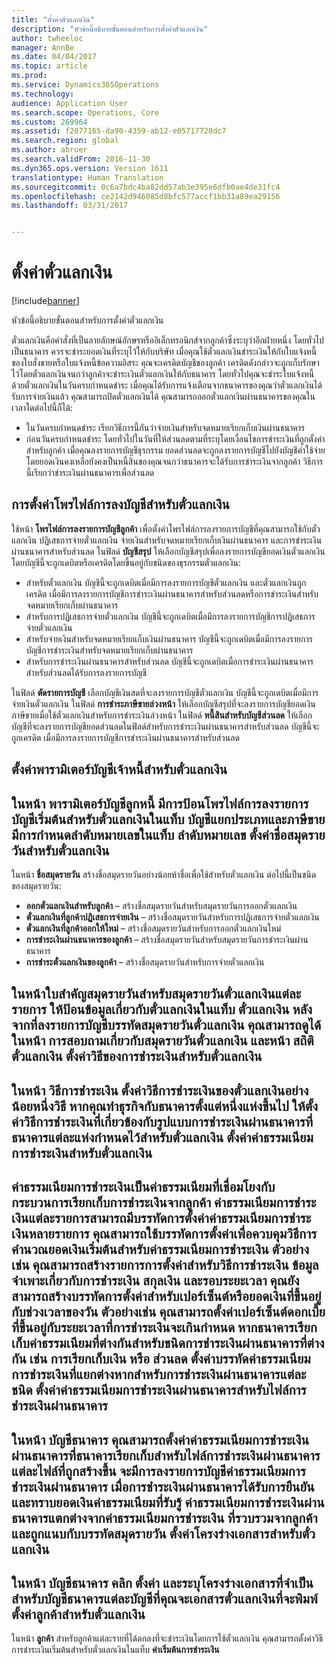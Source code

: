 ```yaml
---
title: "ตั้งค่าตั๋วแลกเงิน"
description: "หัวข้อนี้อธิบายขั้นตอนสำหรับการตั้งค่าตั๋วแลกเงิน"
author: twheeloc
manager: AnnBe
ms.date: 04/04/2017
ms.topic: article
ms.prod: 
ms.service: Dynamics365Operations
ms.technology: 
audience: Application User
ms.search.scope: Operations, Core
ms.custom: 269964
ms.assetid: f2077165-da90-4359-ab12-e05717728dc7
ms.search.region: global
ms.author: abruer
ms.search.validFrom: 2016-11-30
ms.dyn365.ops.version: Version 1611
translationtype: Human Translation
ms.sourcegitcommit: 0c6a7bdc4ba82dd57ab3e395e6dfb0ae4de31fc4
ms.openlocfilehash: ce2142d946085d8bfc577accf1bb31a89ea29156
ms.lasthandoff: 03/31/2017


---
```


# <a name="set-up-bills-of-exchange"></a>ตั้งค่าตั๋วแลกเงิน

[!include[banner](../includes/banner.md)]


หัวข้อนี้อธิบายขั้นตอนสำหรับการตั้งค่าตั๋วแลกเงิน

ตั๋วแลกเงินคือคำสั่งที่เป็นลายลักษณ์อักษรหรืออิเล็กทรอนิกส์จากลูกค้าซึ่งระบุว่าอีกฝ่ายหนึ่ง โดยทั่วไปเป็นธนาคาร ควรจะชำระยอดเงินที่ระบุไว้ให้กับบริษัท เมื่อคุณใช้ตั๋วแลกเงินชำระเงินให้กับใบแจ้งหนี้ของใบสั่งขายหรือใบแจ้งหนี้ข้อความอิสระ คุณจะเครดิตบัญชีของลูกค้า  เครดิตดังกล่าวจะถูกเก็บรักษาไว้โดยตั๋วแลกเงินจนกว่าลูกค้าจะชำระเงินตั๋วแลกเงินให้กับธนาคาร  โดยทั่วไปคุณจะชำระใบแจ้งหนี้ด้วยตั๋วแลกเงินในวันครบกำหนดชำระ  เมื่อคุณได้รับการแจ้งเตือนจากธนาคารของคุณว่าตั๋วแลกเงินได้รับการจ่ายเงินแล้ว คุณสามารถปิดตั๋วแลกเงินได้ คุณสามารถออกตั๋วแลกเงินผ่านธนาคารของคุณในเวลาใดต่อไปนี้ก็ได้:

-   ในวันครบกำหนดชำระ เรียกวิธีการนี้กันว่าจ่ายเงินสำหรับจดหมายเรียกเก็บเงินผ่านธนาคาร
-   ก่อนวันครบกำหนดชำระ โดยทั่วไปในวันที่ให้ส่วนลดตามที่ระบุโดยเงื่อนไขการชำระเงินที่ถูกตั้งค่าสำหรับลูกค้า  เมื่อคุณลงรายการบัญชีธุรกรรม ยอดส่วนลดจะถูกลงรายการบัญชีไปยังบัญชีค่าใช้จ่าย  โดยยอดเงินคงเหลือยังคงเป็นหนี้สินของคุณจนกว่าธนาคารจะได้รับการชำระเงินจากลูกค้า  วิธีการนี้เรียกว่าชำระเงินผ่านธนาคารเพื่อส่วนลด

## <a name="set-up-posting-profiles-for-bills-of-exchange"></a>การตั้งค่าโพรไฟล์การลงบัญชีสำหรับตั๋วแลกเงิน
ใช้หน้า **โพรไฟล์การลงรายการบัญชีลูกค้า** เพื่อตั้งค่าโพรไฟล์การลงรายการบัญชีที่คุณสามารถใช้กับตั๋วแลกเงิน ปฏิเสธการจ่ายตั๋วแลกเงิน จ่ายเงินสำหรับจดหมายเรียกเก็บเงินผ่านธนาคาร และการชำระเงินผ่านธนาคารสำหรับส่วนลด ในฟิลด์ **บัญชีสรุป** ให้เลือกบัญชีสรุปเพื่อลงรายการบัญชียอดเงินตั๋วแลกเงิน โดยบัญชีนี้จะถูกเดบิตหรือเครดิตโดยขึ้นอยู่กับชนิดของธุรกรรมตั๋วแลกเงิน:
-   สำหรับตั๋วแลกเงิน บัญชีนี้จะถูกเดบิตเมื่อมีการลงรายการบัญชีตั๋วแลกเงิน และตั๋วแลกเงินถูกเครดิต เมื่อมีการลงรายการบัญชีการชำระเงินผ่านธนาคารสำหรับส่วนลดหรือการชำระเงินสำหรับจดหมายเรียกเก็บผ่านธนาคาร
-   สำหรับการปฏิเสธการจ่ายตั๋วแลกเงิน บัญชีนี้จะถูกเดบิตเมื่อมีการลงรายการบัญชีการปฏิเสธการจ่ายตั๋วแลกเงิน
-   สำหรับจ่ายเงินสำหรับจดหมายเรียกเก็บเงินผ่านธนาคาร บัญชีนี้จะถูกเดบิตเมื่อมีการลงรายการบัญชีการชำระเงินสำหรับจดหมายเรียกเก็บผ่านธนาคาร
-   สำหรับการชำระเงินผ่านธนาคารสำหรับส่วนลด บัญชีนี้จะถูกเดบิตเมื่อการชำระเงินผ่านธนาคารสำหรับส่วนลดได้รับการลงรายการบัญชี

ในฟิลด์ **ตัดรายการบัญชี** เลือกบัญชีเงินสดที่จะลงรายการบัญชีตั๋วแลกเงิน บัญชีนี้จะถูกเดบิตเมื่อมีการจ่ายเงินตั๋วแลกเงิน ในฟิลด์ **การชำระภาษีขายล่วงหน้า** ให้เลือกบัญชีสรุปที่จะลงรายการบัญชียอดเงินภาษีขายเมื่อใช้ตั๋วแลกเงินสำหรับการชำระเงินล่วงหน้า ในฟิลด์ **หนี้สินสำหรับบัญชีส่วนลด** ให้เลือกบัญชีที่จะลงรายการบัญชียอดส่วนลดในฟิลด์สำหรับการชำระเงินผ่านธนาคารสำหรับส่วนลด บัญชีนี้จะถูกเครดิต เมื่อมีการลงรายการบัญชีการชำระเงินผ่านธนาคารสำหรับส่วนลด

## <a name="set-up-accounts-receivable-parameters-for-bills-of-exchange"></a>ตั้งค่าพารามิเตอร์บัญชีเจ้าหนี้สำหรับตั๋วแลกเงิน
ในหน้า **พารามิเตอร์บัญชีลูกหนี้** มีการป้อนโพรไฟล์การลงรายการบัญชีเริ่มต้นสำหรับตั๋วแลกเงินในแท็บ **บัญชีแยกประเภทและภาษีขาย** มีการกำหนดลำดับหมายเลขในแท็บ **ลำดับหมายเลข**
ตั้งค่าชื่อสมุดรายวันสำหรับตั๋วแลกเงิน
------------------------------------------

ในหน้า **ชื่อสมุดรายวัน** สร้างชื่อสมุดรายวันอย่างน้อยห้าชื่อเพื่อใช้สำหรับตั๋วแลกเงิน ต่อไปนี้เป็นชนิดของสมุดรายวัน:
-   **ออกตั๋วแลกเงินสำหรับลูกค้า** – สร้างชื่อสมุดรายวันสำหรับสมุดรายวันการออกตั๋วแลกเงิน
-   **ตั๋วแลกเงินที่ลูกค้าปฏิเสธการจ่ายเงิน** – สร้างชื่อสมุดรายวันสำหรับการปฏิเสธการจ่ายตั๋วแลกเงิน
-   **ตั๋วแลกเงินที่ลูกค้าออกให้ใหม่** – สร้างชื่อสมุดรายวันสำหรับการออกตั๋วแลกเงินใหม่
-   **การชำระเงินผ่านธนาคารของลูกค้า** – สร้างชื่อสมุดรายวันสำหรับสมุดรายวันการชำระเงินผ่านธนาคาร
-   **การชำระตั๋วแลกเงินของลูกค้า** – สร้างชื่อสมุดรายวันสำหรับการจ่ายตั๋วแลกเงิน

ในหน้าใบสำคัญสมุดรายวันสำหรับสมุดรายวันตั๋วแลกเงินแต่ละรายการ ให้ป้อนข้อมูลเกี่ยวกับตั๋วแลกเงินในแท็บ **ตั๋วแลกเงิน** หลังจากที่ลงรายการบัญชีบรรทัดสมุดรายวันตั๋วแลกเงิน คุณสามารถดูได้ในหน้า **การสอบถามเกี่ยวกับสมุดรายวันตั๋วแลกเงิน** และหน้า **สถิติตั๋วแลกเงิน**
ตั้งค่าวิธีของการชำระเงินสำหรับตั๋วแลกเงิน
-----------------------------------------------

ในหน้า **วิธีการชำระเงิน** ตั้งค่าวิธีการชำระเงินของตั๋วแลกเงินอย่างน้อยหนึ่งวิธี หากคุณทำธุรกิจกับธนาคารตั้งแต่หนึ่งแห่งขึ้นไป ให้ตั้งค่าวิธีการชำระเงินที่เกี่ยวข้องกับรูปแบบการชำระเงินผ่านธนาคารที่ธนาคารแต่ละแห่งกำหนดไว้สำหรับตั๋วแลกเงิน
ตั้งค่าค่าธรรมเนียมการชำระเงินสำหรับตั๋วแลกเงิน
-----------------------------------------

ค่าธรรมเนียมการชำระเงินเป็นค่าธรรมเนียมที่เชื่อมโยงกับกระบวนการเรียกเก็บการชำระเงินจากลูกค้า  ค่าธรรมเนียมการชำระเงินแต่ละรายการสามารถมีบรรทัดการตั้งค่าค่าธรรมเนียมการชำระเงินหลายรายการ คุณสามารถใช้บรรทัดการตั้งค่าเพื่อควบคุมวิธีการคำนวณยอดเงินเริ่มต้นสำหรับค่าธรรมเนียมการชำระเงิน ตัวอย่างเช่น คุณสามารถสร้างรายการการตั้งค่าสำหรับวิธีการชำระเงิน ข้อมูลจำเพาะเกี่ยวกับการชำระเงิน สกุลเงิน และรอบระยะเวลา  คุณยังสามารถสร้างบรรทัดการตั้งค่าสำหรับเปอร์เซ็นต์หรือยอดเงินที่ขึ้นอยู่กับช่วงเวลาของวัน ตัวอย่างเช่น คุณสามารถตั้งค่าเปอร์เซ็นต์ดอกเบี้ยที่ขึ้นอยู่กับระยะเวลาที่การชำระเงินจะเกินกำหนด หากธนาคารเรียกเก็บค่าธรรมเนียมที่ต่างกันสำหรับชนิดการชำระเงินผ่านธนาคารที่ต่างกัน เช่น **การเรียกเก็บเงิน** หรือ **ส่วนลด** ตั้งค่าบรรทัดค่าธรรมเนียมการชำระเงินที่แยกต่างหากสำหรับการชำระเงินผ่านธนาคารแต่ละชนิด
ตั้งค่าค่าธรรมเนียมการชำระเงินผ่านธนาคารสำหรับไฟล์การชำระเงินผ่านธนาคาร
------------------------------------------------

ในหน้า **บัญชีธนาคาร** คุณสามารถตั้งค่าค่าธรรมเนียมการชำระเงินผ่านธนาคารที่ธนาคารเรียกเก็บสำหรับไฟล์การชำระเงินผ่านธนาคารแต่ละไฟล์ที่ถูกสร้างขึ้น จะมีการลงรายการบัญชีค่าธรรมเนียมการชำระเงินผ่านธนาคาร เมื่อการชำระเงินผ่านธนาคารได้รับการยืนยันและทราบยอดเงินค่าธรรมเนียมที่รับรู้  ค่าธรรมเนียมการชำระเงินผ่านธนาคารแตกต่างจากค่าธรรมเนียมการชำระเงิน ที่รวบรวมจากลูกค้าและถูกแนบกับบรรทัดสมุดรายวัน
ตั้งค่าโครงร่างเอกสารสำหรับตั๋วแลกเงิน
---------------------------------------------

ในหน้า **บัญชีธนาคาร** คลิก **ตั้งค่า** และระบุโครงร่างเอกสารที่จำเป็นสำหรับบัญชีธนาคารแต่ละบัญชีที่คุณจะเอกสารตั๋วแลกเงินที่จะพิมพ์
ตั้งค่าลูกค้าสำหรับตั๋วแลกเงิน
--------------------------------------

ในหน้า **ลูกค้า** สำหรับลูกค้าแต่ละรายที่ได้ตกลงที่จะชำระเงินโดยการใช้ตั๋วแลกเงิน คุณสามารถตั้งค่าวิธีการชำระเงินเริ่มต้นสำหรับตั๋วแลกเงินในแท็บ **ค่าเริ่มต้นการชำระเงิน**






